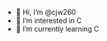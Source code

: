 - 👋 Hi, I’m @cjw260
- 👀 I’m interested in C
- 🌱 I’m currently learning C


<!---
cjw260/cjw260 is a ✨ special ✨ repository because its `README.md` (this file) appears on your GitHub profile.
You can click the Preview link to take a look at your changes.
--->
